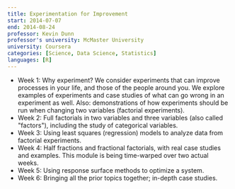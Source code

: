 ```yaml
---
title: Experimentation for Improvement
start: 2014-07-07
end: 2014-08-24
professor: Kevin Dunn
professor's university: McMaster University
university: Coursera
categories: [Science, Data Science, Statistics]
languages: [R]
---
```

- Week 1: Why experiment? We consider experiments that can improve processes in
  your life, and those of the people around you. We explore examples of
  experiments and case studies of what can go wrong in an experiment as well.
  Also: demonstrations of how experiments should be run when changing two
  variables (factorial experiments).
- Week 2: Full factorials in two variables and three variables (also called
  "factors"), including the study of categorical variables.
- Week 3: Using least squares (regression) models to analyze data from factorial
  experiments.
- Week 4: Half fractions and fractional factorials, with real case studies and
  examples. This module is being time-warped over two actual weeks.
- Week 5: Using response surface methods to optimize a system.
- Week 6: Bringing all the prior topics together; in-depth case studies.
